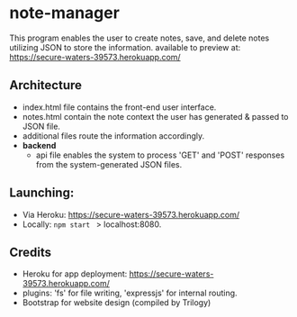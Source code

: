 # note-manager
This program enables the user to create notes, save, and delete notes utilizing JSON to store the information.
available to preview at: https://secure-waters-39573.herokuapp.com/

## Architecture
-   index.html file contains the front-end user interface.
-   notes.html contain the note context the user has generated & passed to JSON file.
-   additional files route the information accordingly.
-   __backend__ 
    -   api file enables the system to process 'GET' and 'POST' responses from the system-generated JSON files.

## Launching:
-   Via Heroku: https://secure-waters-39573.herokuapp.com/
-   Locally: ```npm start ``` > localhost:8080.

## Credits
-   Heroku for app deployment: https://secure-waters-39573.herokuapp.com/
-   plugins: 'fs' for file writing, 'expressjs' for internal routing.
-   Bootstrap for website design (compiled by Trilogy)
